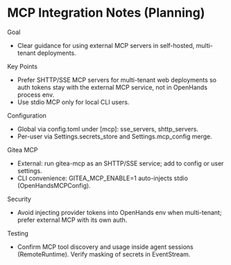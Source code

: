 # MCP Integration Notes (Planning)

Goal
- Clear guidance for using external MCP servers in self-hosted, multi-tenant deployments.

Key Points
- Prefer SHTTP/SSE MCP servers for multi-tenant web deployments so auth tokens stay with the external MCP service, not in OpenHands process env.
- Use stdio MCP only for local CLI users.

Configuration
- Global via config.toml under [mcp]: sse_servers, shttp_servers.
- Per-user via Settings.secrets_store and Settings.mcp_config merge.

Gitea MCP
- External: run gitea-mcp as an SHTTP/SSE service; add to config or user settings.
- CLI convenience: GITEA_MCP_ENABLE=1 auto-injects stdio (OpenHandsMCPConfig).

Security
- Avoid injecting provider tokens into OpenHands env when multi-tenant; prefer external MCP with its own auth.

Testing
- Confirm MCP tool discovery and usage inside agent sessions (RemoteRuntime). Verify masking of secrets in EventStream.
